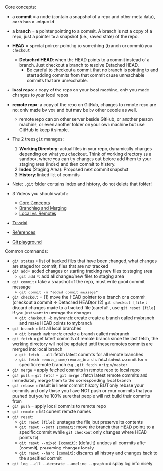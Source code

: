 Core concepts:

- a **commit** = a node (contain a snapshot of a repo and other meta data), each has a unique id 
- a **branch** = a pointer pointing to a commit. A branch is not a copy of a repo, just a pointer to a snapshot (i.e., saved state) of the repo. 
- **HEAD** = special pointer pointing to something (branch or commit) you `checkout`
     - **Detached HEAD**: when the HEAD points to a commit instead of a branch. Just checkout a branch to resolve Detached HEAD. 
        - Be careful to checkout a commit that no branch is pointing to and start adding commits from that commit cause unreachable commits that are unreachable. 
- **local repo**: a copy of the repo on your local machine, only you made changes to your local repos
- **remote repo**: a copy of the repo on GitHub, changes to remote repo are not only made by you and but may be by other people as well.
    - remote repo can on other server beside GitHub, or another person machine, or even another folder on your own machine but use GitHub to keep it simple.
- The 2 trees `git` manages: 
    1. **Working Directory**: actual files in your repo, dynamically changes depending on what you checkout. Think of working directory as a sandbox, where you can try changes out before add them to your staging area (index) and then commit to history.
    2. **Index** (Staging Area): Proposed next commit snapshot 
    3. **History**: linked list of commits 

- Note: `.git` folder contains index and history, do not delete that folder!

- 3 Videos you should watch:
    - [Core Concepts](https://www.youtube.com/watch?v=uR6G2v_WsRA)
    - [Branching and Merging](https://www.youtube.com/watch?v=FyAAIHHClqI)
    - [Local vs. Remotes](https://www.youtube.com/watch?v=Gg4bLk8cGNo)

- [Tutorial](https://git-scm.com/book/en/v2/Getting-Started-About-Version-Control)

- [References](https://git-scm.com/docs)

- [Git playground](http://git-school.github.io/visualizing-git/)

Common commands:

- `git status` = list of tracked files that have been changed, what changes are staged for commit, files that are not tracked
- `git add`= added changes or starting tracking new files to staging area 
    - `git add *`: add all changes/new files to staging area
- `git commit`= take a snapshot of the repo, must write good commit message
    - `git commit -m "added commit message"`
- `git checkout` = (1) move the HEAD pointer to a branch or a commit (checkout a commit -> Detached HEAD)or (2) `git checkout [file]`: discard changes made to a tracked file (careful!), use `git reset [file]` if you just want to unstage the changes 
    - `git checkout -b mybranch`: create create a branch called mybranch and make HEAD points to mybranch
- `git branch` = list all local branches
    - `git branch mybranch`: create a branch called mybranch 
- `git fetch` = get latest commits of remote branch since the last fetch, the working directory will not be updated until these remotes commits are merged into local branch
    - `git fetch --all`: fetch latest commits for all remote branches 
    - `git fetch remote_name/remote_branch`: fetch latest commit for a specific remote branch e.g., `git fetch origin/master` 
- `git merge` = apply fetched commits in remote repo to local repo
- `git pull` = `git fetch` + `git merge` : fetch latest remote commits and immediately merge them to the corresponding local branch
- `git rebase` = result in linear commit history BUT only rebase your commits and only those you have NOT push or your commits that you pushed but you're 100% sure that people will not build their commits from
- `git push` = apply local commits to remote repo
- `git remote` = list current remote names
- `git reset`:
    - `git reset [file]`: unstages the file, but preserve its contents 
    - `git reset --soft [commit]`: move the branch that HEAD points to a specific commit (while `git checkout` only changes where HEAD points to)
    - `git reset --mixed [commit]`: (default) undoes all commits after [commit], preserving changes locally
    - `git reset --hard [commit]`: discards all history and changes back to the specified commit
- `git log --all --decorate --oneline --graph` = display log info nicely
